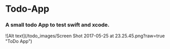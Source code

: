 # Todo-App

### A small todo App to test swift and xcode. 

![Alt text](/todo_images/Screen Shot 2017-05-25 at 23.25.45.png?raw=true "ToDo App")

